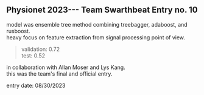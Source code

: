 ## Physionet 2023--- Team Swarthbeat Entry no. 10
model was ensemble tree method combining treebagger, adaboost, and rusboost.<br />
heavy focus on feature extraction from signal processing point of view.

  >validation: 0.72<br />
  >test: 0.52

in collaboration with Allan Moser and Lys Kang.<br />
this was the team's final and official entry.

entry date: 08/30/2023
